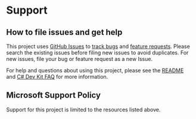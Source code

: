 # Support
## How to file issues and get help
This project uses [GitHub Issues](https://github.com/dotnet/vscode-dotnet-runtime/issues) to [track bugs](https://github.com/dotnet/vscode-dotnet-runtime/issues/new?assignees=&labels=&projects=&template=bug-report--vs-code-runtime-extension.md&title=) and [feature requests](https://github.com/dotnet/vscode-dotnet-runtime/issues/new?assignees=&labels=&projects=&template=feature-request--vs-code-runtime-extension.md&title=). Please search the existing issues before filing new issues to avoid duplicates. For new issues, file your bug or feature request as a new Issue.

For help and questions about using this project, please see the [README](https://github.com/dotnet/vscode-dotnet-runtime/blob/main/README.md) and [C# Dev Kit FAQ](https://code.visualstudio.com/docs/csharp/cs-dev-kit-faq) for more information.

## Microsoft Support Policy
Support for this project is limited to the resources listed above.
